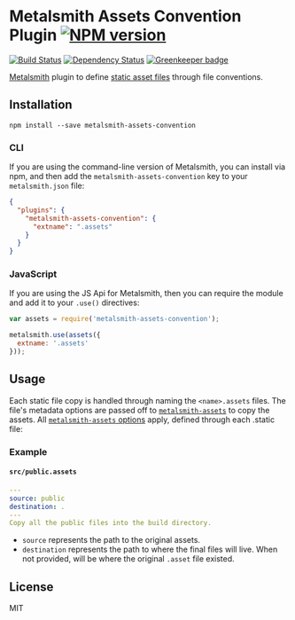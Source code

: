 # Metalsmith Assets Convention Plugin [![NPM version](https://img.shields.io/npm/v/metalsmith-assets-convention.svg)](https://www.npmjs.org/package/metalsmith-assets-convention)

[![Build Status](https://img.shields.io/travis/RobLoach/metalsmith-assets-convention/master.svg)](https://travis-ci.org/RobLoach/metalsmith-assets-convention)
[![Dependency Status](https://david-dm.org/RobLoach/metalsmith-assets-convention.png)](https://david-dm.org/RobLoach/metalsmith-assets-convention)
[![Greenkeeper badge](https://badges.greenkeeper.io/RobLoach/metalsmith-assets-convention.svg)](https://greenkeeper.io/)

[Metalsmith](http://metalsmith.io) plugin to define [static asset files](https://github.com/treygriffith/metalsmith-assets) through file conventions.

## Installation

    npm install --save metalsmith-assets-convention

### CLI

If you are using the command-line version of Metalsmith, you can install via npm, and then add the `metalsmith-assets-convention` key to your `metalsmith.json` file:

```json
{
  "plugins": {
    "metalsmith-assets-convention": {
      "extname": ".assets"
    }
  }
}
```

### JavaScript

If you are using the JS Api for Metalsmith, then you can require the module and add it to your `.use()` directives:

```js
var assets = require('metalsmith-assets-convention');

metalsmith.use(assets({
  extname: '.assets'
}));
```

## Usage

Each static file copy is handled through naming the `<name>.assets` files. The file's metadata options are passed off to [`metalsmith-assets`](https://github.com/treygriffith/metalsmith-assets) to copy the assets. All [`metalsmith-assets` options](https://github.com/treygriffith/metalsmith-assets#using-the-cli) apply, defined through each .static file:

### Example
#### `src/public.assets`
``` yaml
---
source: public
destination: .
---
Copy all the public files into the build directory.
```

- `source` represents the path to the original assets.
- `destination` represents the path to where the final files will live. When not provided, will be where the original `.asset` file existed.

## License

MIT
